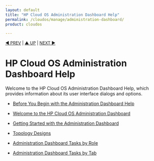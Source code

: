 ```yaml
---
layout: default
title: "HP Cloud OS Administration Dashboard Help"
permalink: /cloudos/manage/administration-dashboard/
product: cloudos

---
```

<!--PUBLISHED-->


<a name="_top"> </a>

<script> 

function PageRefresh { 
onLoad="window.refresh"
}

PageRefresh();

</script>


<p style="font-size: small;"> <a href="/cloudos/manage/operational-dashboard/settings-tab/">&#9664; PREV</a> | <a href="/cloudos/manage/">&#9650; UP</a> | <a href="/cloudos/manage/administration-dashboard/before-you-begin/">NEXT &#9654;</a> </p>

# HP Cloud OS Administration Dashboard Help

Welcome to the HP Cloud OS Administration Dashboard Help, which provides information about its user interface dialogs and options.

<!--
* Coming soon in the format of other HP Cloud OS topics on this documentation site. For now, please see <a href="http://docs.hpcloud.com/cloudos/administration-dashboard/index.htm">this copy on the website</a>. 
-->

* [Before You Begin with the Administration Dashboard Help](/cloudos/manage/administration-dashboard/before-you-begin/)

* [Welcome to the HP Cloud OS Administration Dashboard](/cloudos/manage/administration-dashboard/welcome/)

* [Getting Started with the Administration Dashboard](/cloudos/manage/administration-dashboard/getting-started/)

* [Topology Designs](/cloudos/manage/administration-dashboard/topology-designs/)

* [Administration Dashboard Tasks by Role](/cloudos/manage/administration-dashboard/tasks-by-role/)

* [Administration Dashboard Tasks by Tab](/cloudos/manage/administration-dashboard/tasks-by-tab/)




